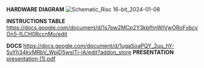   **HARDWARE DIAGRAM**
![Schematic_Risc 16-bit_2024-01-08](https://github.com/cojocarucristian05/VerilogProiectFIC/assets/93082736/5eace5b7-43a0-45bc-91ff-358c81f98dc1)

**INSTRUCTIONS TABLE**
https://docs.google.com/document/d/1s7pw2MCp2Y3kbfhnWIVwORoFybcvOn5-fLCH0RccnMo/edit

**DOCS**
https://docs.google.com/document/d/1ugaSoaPQY_2uu_hY-5uYh34kvMRbV_WpjD5wsITi-lA/edit?addon_store
**PRESENTATION**
[presentation (1).pdf](https://github.com/cojocarucristian05/VerilogProiectFIC/files/13876174/presentation.1.pdf)

